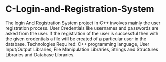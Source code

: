 # C-Login-and-Registration-System
The login And Registration System project in C++ involves mainly the user registration process. User Credentials like usernames and passwords are asked from the user. If the registration of the user is successful then with the given credentials a file will be created of a particular user in the database.
Technologies Required: C++ programming language, User Input/Output Libraries, File Manipulation Libraries, Strings and Structures Libraries and Database Libraries.
